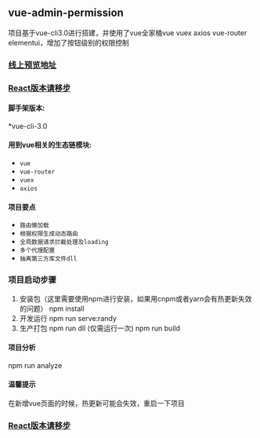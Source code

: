## vue-admin-permission
项目基于vue-cli3.0进行搭建，并使用了vue全家桶vue vuex axios vue-router elementui，增加了按钮级别的权限控制


 ### <a target="_blank" href="http://www.vueadmin.cn">线上预览地址</a>
 ### <a target="_blank" href="https://github.com/loveRandy/react-admin">React版本请移步</a>
  

#### 脚手架版本:
 *vue-cli-3.0
 
 #### 用到vue相关的生态链模块:
  * `vue`
  * `vue-router`
  * `vuex`
  * `axios`
 
 #### 项目要点
  * `路由懒加载`
  * `根据权限生成动态路由`
  * `全局数据请求拦截处理及loading`
  * `多个代理配置`
  * `抽离第三方库文件dll`
  
  ### 项目启动步骤
1. 安装包（这里需要使用npm进行安装，如果用cnpm或者yarn会有热更新失效的问题）
   npm install 
2. 开发运行
  npm run serve:randy
3. 生产打包
  npm run dll (仅需运行一次)
  npm run build

 #### 项目分析
  npm run analyze
  
   #### 温馨提示
   在新增vue页面的时候，热更新可能会失效，重启一下项目
  
### <a target="_blank" href="https://github.com/loveRandy/react-admin">React版本请移步</a>
